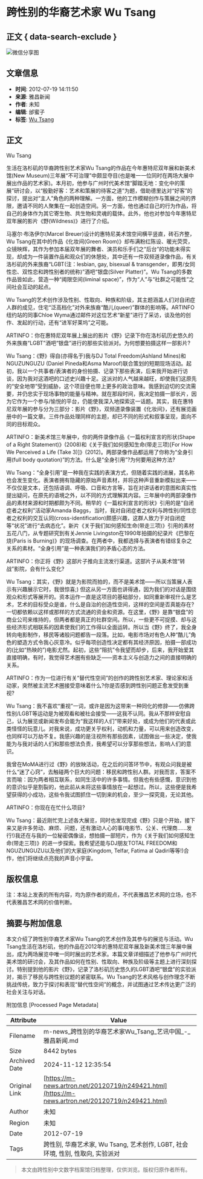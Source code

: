 # 跨性别的华裔艺术家 Wu Tsang

## 正文 { data-search-exclude }


![微信分享图](https://thumb.artron.net/Img/image?c=0&h=0&src=https%3A%2F%2Fwximg1.artimg.net%2Fnews%2F201207%2F2012071914134630765.jpg&w=600)

## 文章信息
- **时间**: 2012-07-19 14:11:50
- **来源**: 雅昌新闻
- **作者**: 未知
- **编辑**: 邰蜜子
- **标签**: [Wu Tsang](http://artso.artron.net/news/search_newslist.php?keyword=Wu%20Tsang)

## 正文

Wu Tsang

生活在洛杉矶的华裔跨性别艺术家Wu Tsang的作品在今年惠特尼双年展和新美术馆(New Museum)三年展“不可治理”中颇显夺目(也是唯一一位同时在两场大展中展出作品的艺术家)。本月初，他参与广州时代美术馆“脚踏无地：变化中的策展”研讨会，以“殷勤好客：艺术和策展的待客之道”为题，借助德里达对“好客”的探讨，提出对“主人”角色的两种理解。一方面，他的工作模糊创作与策展之间的界限，邀请不同的人聚集在一起创造空间。另一方面，他也通过自己的行为作品，将自己的身体作为其它寄生物、共生物和灵魂的载体。此外，他也对参加今年惠特尼双年展的影片《野(Wildness)》进行了介绍。

马塞尔·布洛伊尔(Marcel Breuer)设计的惠特尼美术馆空间横平竖直，砖石齐整，Wu Tsang在其中的作品《化妆间(Green Room)》却布满粉红陈设、暖光荧荧，众镜映辉，其作为参加本届双年展的舞者、演员和乐手们之“后台”的功能未得实现，却成为一件装置作品和观众们的休憩处，其中还有一件双频道录像作品，有关洛杉矶的外来族裔“LGBT(注：lesbian, gay, bisexual & transgender，即男/女同性恋、双性恋和跨性别者的统称)”酒吧“银盘(Silver Platter)”。Wu Tsang的多数作品皆如此，营造一种“阈限空间(liminal space)”，作为“人”与“社群之可能性”之间社会互动的起点。

Wu Tsang的艺术创作涉及性别、性取向、种族和阶级，其主题涵盖人们对自闭症人群的成见，住宅“泛高档化”对外来族裔“酷儿(queer)”群体的影响等。ARTINFO纽约站的同事Chloe Wyma通过邮件对这位艺术“新星”进行了采访，谈及他的创作、发起的行动，还有“进军好莱坞”之可能。

ARTINFO：你在惠特尼双年展上展出的影片《野》记录下你在洛杉矶历史悠久的外来族裔“LGBT”酒吧“银盘”进行的那些实验派对。为何想要拍摄这样一部影片?

Wu Tsang：《野》得自(亦得名于)我与DJ Total Freedom(Ashland Mines)和NGUZUNGUZU (Daniel Pineda和Asma Maroof)联合策划的短期现场活动。起初，我以一个共事者/表演者的身份拍摄、记录下那些表演，后来我开始进行访谈，因为我对这酒吧的口述史兴趣十足。这派对的人气越来越旺，却使我们这原先的“安全地带”受到威胁，这个项目便也带上更多的政治意味。我感到迫切的交流需要，并仍忠实于现场事物的能量与精神。就在那段时间，我决定拍摄一部长片，因为它作为一个参与/愉悦的平台，仍能使我深入地探索这一话题。其实，我在惠特尼双年展的参与分为三部分：影片《野》，双频道录像装置《化妆间》，还有展览画册中的一篇文章。三件作品处理同样的主题，却已不同的形式和叙事呈现，面向不同的目标观众。

ARTINFO：新美术馆三年展中，你的两件录像作品《一篇权利宣言的形状(Shape of a Right Statement)》(2008)和《关于我们如何感知生命(带走三项)\[For How We Perceived a Life (Take 3)\]》(2012)。两部录像作品都运用了你称为“全身引用(full body quotation)”的方法。什么是“全身引用”?为何要用这种方法?

Wu Tsang：“全身引用”是一种我在实践的表演方式，但随着实践的进展，其名称也会发生变化。表演者拥有隐藏的原始声音素材，并将这种声音重新模拟出来——不仅仅是文本，还包括语调、呼吸、口音和方言等，旨在对讲话者的意图和真实性提出疑问，在原先的语境之外，以不同的方式理解其内容。三年展中的两部录像作品的素材来源和时期都颇为不同。稍早的《一篇权利宣言的形状》引用的是“自闭症者之权利”活动家Amanda Baggs，当时，我对自闭症者之权利与跨性别/同性恋者之权利的交互认同(cross-identification)颇感兴趣，这群人致力于对自闭症等“状况”进行“去病态化”。新片《关于我们如何感知生命(带走三项)》引用的素材五花八门，从专题研究到有关Jennie Livingston在1990年拍摄的纪录片《巴黎在烧(Paris is Burning)》的现场调查。在两者中，我都选择与表演者有错综复杂之关系的素材。“全身引用”是一种表演我们的矛盾心态的方法。

ARTINFO：你正将《野》这部片子推向主流发行渠道。这部片子从美术馆“转战”影院，会有什么变化?

Wu Tsang：其实，《野》就是为影院而拍的，而不是美术馆——所以当策展人表示有兴趣展示它时，我很惊喜;) 但这从另一方面也讲得通，因为我们的对话是围绕观众和形式等展开的。资本运作一直是这项目的基础部分，如同重新审视什么是艺术，艺术的目标受众是谁，什么是自治的创造性空间，这样的空间是否真能存在?一切都依赖以这样或那样的方式流通的资金和资源。在这里，《野》是靠“银盘”的商业公司来维持的，但两者都是真正的社群空间。所以，一些更不可捉摸、却与这些经济形式相联系的因素使我们的工作得以全面运转。所以当《野》终了，我全身转向电影制作，移民等诸般问题都告一段落。比如，电影市场对有色人种“酷儿”角色的塑造方式令我心灰意冷。似乎每项创造性决定都有其经济原因，拍摄一部成功的(比如“热映的”)电影尤然。起初，这些“阻抗”令我望而却步，后来，我开始爱其直接明确，有时，我觉得艺术圈有些缺乏——资本主义与创造力之间的直接明确的关系。

ARTINFO：作为一位进行有关“替代性空间”的创作的跨性别艺术家、理论家和活动家，突然被主流艺术圈接受意味着什么?你是否感到跨性别问题正愈发受到重视?

Wu Tsang：我不喜欢“重视”一词，或许是因为这带来一种同化的修辞——仿佛跨性别/LGBT等运动是为被观看和被社会接受——这我不认同。我从不那样安慰自己，认为展览或新闻发布会能为“我这样的人们”带来好处，或成为他们的代表或此类怪怪的玩意儿。对我来说，成功更关乎权利，动机和力量，可以用来创造改变，也同样可以万劫不复。我感兴趣的是注视所有那些因素，试图做出一些决定，使我能为与我对话的人们和那些想法负责，我希望可以分享那些想法，影响人们的意识。

我曾在MoMA进行过《野》的放映活动，在之后的问答环节中，有观众问我是被什么“迷了心窍”，去触碰两个巨大的问题：移民和跨性别人群。对我而言，答案不言而喻：因为两者相互联系，如同生活中的许多事情。但我也有些感慨，意识到他的意识似乎是割裂的，他此前从未将这些事情放在一起想过。所以，这些便是我希望获得的小成功，这些令我试图抓住一切到来的机会，至少一探究竟，无论其他。

ARTINFO：你现在在忙什么项目?

Wu Tsang：最近刚忙完上述各大展览，同时也发现完成《野》只是个开始，接下来又是许多劳动、麻烦、问题，还有激动人心的事(电影节、公关、代理商……发行!)我还在与我的一位秘密偶像谈，想拍摄一部短片，作为《关于我们如何感知生命(带走三项)》的进一步探索。我希望还能与DJ朋友TOTAL FREEDOM和NGUZUNGUZU以及他们的大家庭(Kingdom, Telfar, Fatima al Qadiri等等!)合作，他们将继续点亮我的声音小宇宙。

## 版权信息
注：本站上发表的所有内容，均为原作者的观点，不代表雅昌艺术网的立场，也不代表雅昌艺术网的价值判断。

## 摘要与附加信息

<!-- tcd_abstract -->
本文介绍了跨性别华裔艺术家Wu Tsang的艺术创作及其参与的展览与活动。Wu Tsang生活在洛杉矶，他的作品在2012年的惠特尼双年展及新美术馆三年展中展出，成为两场展览中唯一同时展出的艺术家。本篇文章详细描述了他参与广州时代美术馆的研讨会，及其作品如何在性别、性取向、种族及阶级等主题上进行深刻探讨。特别提到他的影片《野》，记录了洛杉矶历史悠久的LGBT酒吧“银盘”的实验派对，揭示了移民与跨性别议题的紧密联系。Wu Tsang的艺术风格与创作理念不断挑战传统，致力于探讨和表现“替代性空间”的概念，并试图通过艺术传达更广泛的社会关注与对话。
<!-- tcd_abstract_end -->

附加信息 [Processed Page Metadata]

| Attribute       | Value                                  |
|-----------------|----------------------------------------|
| Filename        | m-news_跨性别的华裔艺术家Wu_Tsang_艺讯中国_-_雅昌新闻.md                             |
| Size            | 8442 bytes                           |
| Archived Date   | 2024-11-12 12:35:54                             |
| Original Link   | [https://m-news.artron.net/20120719/n249421.html](https://m-news.artron.net/20120719/n249421.html)                       |
| Author          | 未知                               |
| Region          | 未知                               |
| Date            | 2012-07-19                                 |
| Tags            | 跨性别, 华裔艺术家, Wu Tsang, 艺术创作, LGBT, 社会环境, 性别, 性取向, 实验派对                                 |
>
> 本文由跨性别中文数字档案馆归档整理，仅供浏览。版权归原作者所有。
>